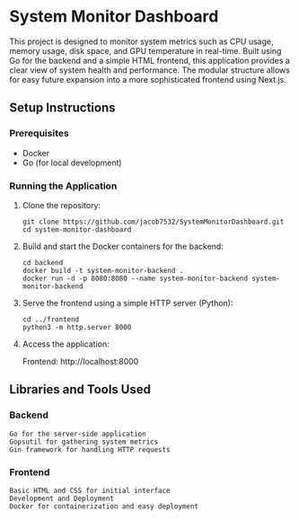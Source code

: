 # System Monitor Dashboard

This project is designed to monitor system metrics such as CPU usage, memory usage, disk space, and GPU temperature in real-time. Built using Go for the backend and a simple HTML frontend, this application provides a clear view of system health and performance. The modular structure allows for easy future expansion into a more sophisticated frontend using Next.js.

## Setup Instructions

### Prerequisites

- Docker
- Go (for local development)

### Running the Application

1. Clone the repository:
   ```
   git clone https://github.com/jacob7532/SystemMonitorDashboard.git
   cd system-monitor-dashboard
   ```

2. Build and start the Docker containers for the backend:
    ```
    cd backend
    docker build -t system-monitor-backend .
    docker run -d -p 8080:8080 --name system-monitor-backend system-monitor-backend
    ```

3. Serve the frontend using a simple HTTP server (Python):
    ```
    cd ../frontend
    python3 -m http.server 8000
    ```

4. Access the application:

    Frontend: http://localhost:8000

## Libraries and Tools Used

### Backend

    Go for the server-side application
    Gopsutil for gathering system metrics
    Gin framework for handling HTTP requests

### Frontend

    Basic HTML and CSS for initial interface
    Development and Deployment
    Docker for containerization and easy deployment
